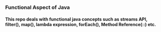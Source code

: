 ### Functional Aspect of Java

#### This repo deals with functional java concepts such as streams API, filter(), map(), lambda expression, forEach(), Method Reference(::) etc.